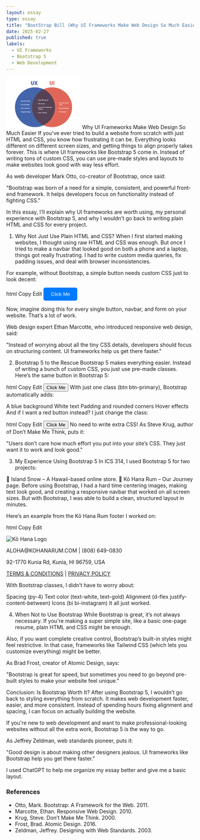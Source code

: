 ```yaml
---
layout: essay  
type: essay  
title: "BootStrap Bill (Why UI Frameworks Make Web Design So Much Easier)"  
date: 2025-02-27  
published: true  
labels:  
  - UI Frameworks  
  - Bootstrap 5  
  - Web Development  
---
```

<img width="200px" class="rounded float-start pe-4" src="../img/Boot-Strap-Bill/Similarities-700x486.png">
Why UI Frameworks Make Web Design So Much Easier
If you've ever tried to build a website from scratch with just HTML and CSS, you know how frustrating it can be. Everything looks different on different screen sizes, and getting things to align properly takes forever. This is where UI frameworks like Bootstrap 5 come in. Instead of writing tons of custom CSS, you can use pre-made styles and layouts to make websites look good with way less effort.

As web developer Mark Otto, co-creator of Bootstrap, once said:

"Bootstrap was born of a need for a simple, consistent, and powerful front-end framework. It helps developers focus on functionality instead of fighting CSS."

In this essay, I’ll explain why UI frameworks are worth using, my personal experience with Bootstrap 5, and why I wouldn’t go back to writing plain HTML and CSS for every project.

1. Why Not Just Use Plain HTML and CSS?
When I first started making websites, I thought using raw HTML and CSS was enough. But once I tried to make a navbar that looked good on both a phone and a laptop, things got really frustrating. I had to write custom media queries, fix padding issues, and deal with browser inconsistencies.

For example, without Bootstrap, a simple button needs custom CSS just to look decent:

html
Copy
Edit
<button class="custom-btn">Click Me</button>

<style>
.custom-btn {
  background-color: #007bff;
  color: white;
  padding: 10px 20px;
  border: none;
  border-radius: 5px;
  cursor: pointer;
}
</style>
Now, imagine doing this for every single button, navbar, and form on your website. That’s a lot of work.

Web design expert Ethan Marcotte, who introduced responsive web design, said:

"Instead of worrying about all the tiny CSS details, developers should focus on structuring content. UI frameworks help us get there faster."

2. Bootstrap 5 to the Rescue
Bootstrap 5 makes everything easier. Instead of writing a bunch of custom CSS, you just use pre-made classes. Here’s the same button in Bootstrap 5:

html
Copy
Edit
<button class="btn btn-primary">Click Me</button>
With just one class (btn btn-primary), Bootstrap automatically adds:

A blue background
White text
Padding and rounded corners
Hover effects
And if I want a red button instead? I just change the class:

html
Copy
Edit
<button class="btn btn-danger">Click Me</button> <!-- Red button -->
No need to write extra CSS! As Steve Krug, author of Don’t Make Me Think, puts it:

"Users don’t care how much effort you put into your site’s CSS. They just want it to work and look good."

3. My Experience Using Bootstrap 5
In ICS 314, I used Bootstrap 5 for two projects:

🌴 Island Snow – A Hawaii-based online store.
🍹 Kō Hana Rum – Our Journey page.
Before using Bootstrap, I had a hard time centering images, making text look good, and creating a responsive navbar that worked on all screen sizes. But with Bootstrap, I was able to build a clean, structured layout in minutes.

Here’s an example from the Kō Hana Rum footer I worked on:

html
Copy
Edit
<footer class="bg-black text-white py-4">
    <div class="container d-flex justify-content-between align-items-center">
        <img src="https://courses.ics.hawaii.edu/ics314s25/morea/ui-frameworks/wod-ko-hana-logo.png" alt="Kō Hana Logo" width="150" class="mb-2">
        <p class="text-gold">ALOHA@KOHANARUM.COM | (808) 649-0830</p>
        <p class="text-gold">92-1770 Kunia Rd, Kunia, HI 96759, USA</p>
        <div>
            <a href="#"><i class="bi bi-instagram text-white"></i></a>
            <a href="#"><i class="bi bi-facebook text-white"></i></a>
            <a href="#"><i class="bi bi-twitter text-white"></i></a>
        </div>
        <p><a href="#" class="text-gold">TERMS & CONDITIONS</a> | <a href="#" class="text-gold">PRIVACY POLICY</a></p>
    </div>
</footer>
With Bootstrap classes, I didn’t have to worry about:

Spacing (py-4)
Text color (text-white, text-gold)
Alignment (d-flex justify-content-between)
Icons (bi bi-instagram)
It all just worked.

4. When Not to Use Bootstrap
While Bootstrap is great, it’s not always necessary. If you're making a super simple site, like a basic one-page resume, plain HTML and CSS might be enough.

Also, if you want complete creative control, Bootstrap’s built-in styles might feel restrictive. In that case, frameworks like Tailwind CSS (which lets you customize everything) might be better.

As Brad Frost, creator of Atomic Design, says:

"Bootstrap is great for speed, but sometimes you need to go beyond pre-built styles to make your website feel unique."

Conclusion: Is Bootstrap Worth It?
After using Bootstrap 5, I wouldn’t go back to styling everything from scratch. It makes web development faster, easier, and more consistent. Instead of spending hours fixing alignment and spacing, I can focus on actually building the website.

If you're new to web development and want to make professional-looking websites without all the extra work, Bootstrap 5 is the way to go. 

As Jeffrey Zeldman, web standards pioneer, puts it:

"Good design is about making other designers jealous. UI frameworks like Bootstrap help you get there faster."

I used ChatGPT to help me organize my essay better and give me a basic layout.

### References

- Otto, Mark. Bootstrap: A Framework for the Web. 2011.
- Marcotte, Ethan. Responsive Web Design. 2010.
- Krug, Steve. Don’t Make Me Think. 2000.
- Frost, Brad. Atomic Design. 2016.
- Zeldman, Jeffrey. Designing with Web Standards. 2003.
